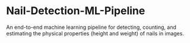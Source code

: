 # Nail-Detection-ML-Pipeline
An end-to-end machine learning pipeline for detecting, counting, and estimating the physical properties (height and weight) of nails in images.
